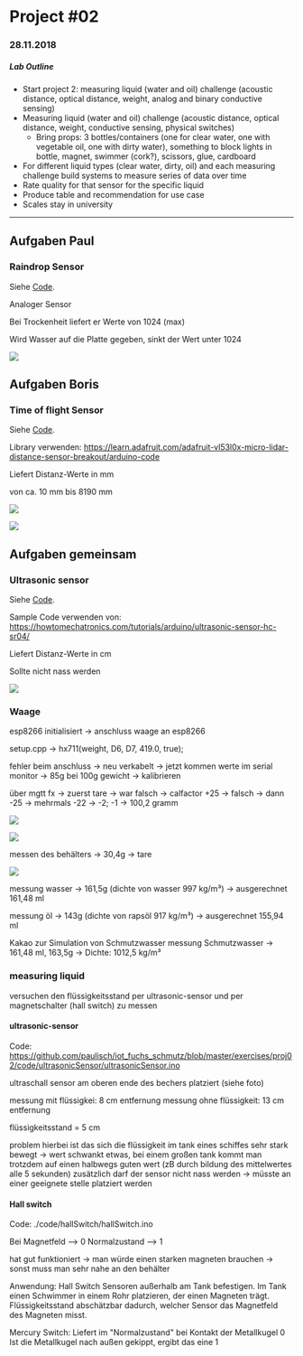 # Project #02
### 28.11.2018

##### Lab Outline

* Start project 2: measuring liquid (water and oil) challenge (acoustic distance, optical distance, weight, analog and binary conductive sensing)
* Measuring liquid (water and oil) challenge (acoustic distance, optical distance, weight, conductive sensing, physical switches)
  * Bring props: 3 bottles/containers (one for clear water, one with vegetable oil, one with dirty water), something to block lights in bottle, magnet, swimmer (cork?), scissors, glue, cardboard
* For different liquid types (clear water, dirty, oil) and each measuring challenge build systems to measure series of data over time
* Rate quality for that sensor for the specific liquid
* Produce table and recommendation for use case
* Scales stay in university

---

## Aufgaben Paul

### Raindrop Sensor

Siehe [Code](./code/raindropsensor/raindropsensor.ino).

Analoger Sensor

Bei Trockenheit liefert er Werte von 1024 (max)

Wird Wasser auf die Platte gegeben, sinkt der Wert unter 1024

![](./img/raindrop_sensor.jpg)



## Aufgaben Boris

### Time of flight Sensor

Siehe [Code](./code/TimeOfFlight/TimeOfFlight.ino).

Library verwenden: https://learn.adafruit.com/adafruit-vl53l0x-micro-lidar-distance-sensor-breakout/arduino-code

Liefert Distanz-Werte in mm

von ca. 10 mm bis 8190 mm

![](./img/VL53L0X-arduino.png)

![](./img/time_of_flight.jpg)



## Aufgaben gemeinsam

### Ultrasonic sensor

Siehe [Code](./code/ultrasonicSensor/ultrasonicSensor.ino).

Sample Code verwenden von: https://howtomechatronics.com/tutorials/arduino/ultrasonic-sensor-hc-sr04/

Liefert Distanz-Werte in cm

Sollte nicht nass werden

![](./img/ultrasonic_sensor.jpg)


### Waage

esp8266 initialisiert -> anschluss waage an esp8266 

setup.cpp -> hx711(weight, D6, D7, 419.0, true);

fehler beim anschluss -> neu verkabelt -> jetzt kommen werte im serial monitor -> 85g bei 100g gewicht -> kalibrieren 

über mgtt fx -> zuerst tare -> war falsch -> calfactor +25 -> falsch -> dann -25 -> mehrmals -22 -> -2; -1 -> 100,2 gramm

![](./img/calibrating.png)

![](./img/calibration2.png)

messen des behälters -> 30,4g -> tare

![](./img/tare_glass.png)

messung wasser -> 161,5g (dichte von wasser 997 kg/m³) -> ausgerechnet 161,48 ml

messung öl -> 143g (dichte von rapsöl 917 kg/m³) -> ausgerechnet 155,94 ml

Kakao zur Simulation von Schmutzwasser
messung Schmutzwasser -> 161,48 ml, 163,5g -> Dichte: 1012,5 kg/m³

### measuring liquid

versuchen den flüssigkeitsstand per ultrasonic-sensor und per magnetschalter (hall switch) zu messen

#### ultrasonic-sensor

Code: https://github.com/paulisch/iot_fuchs_schmutz/blob/master/exercises/proj02/code/ultrasonicSensor/ultrasonicSensor.ino

ultraschall sensor am oberen ende des bechers platziert (siehe foto)

messung mit flüssigkei: 8 cm entfernung
messung ohne flüssigkeit: 13 cm entfernung

flüssigkeitsstand = 5 cm 

problem hierbei ist das sich die flüssigkeit im tank eines schiffes sehr stark bewegt -> wert schwankt etwas, bei einem großen tank kommt man trotzdem auf einen halbwegs guten wert (zB durch bildung des mittelwertes alle 5 sekunden)
zusätzlich darf der sensor nicht nass werden -> müsste an einer geeignete stelle platziert werden

#### Hall switch

Code: ./code/hallSwitch/hallSwitch.ino

Bei Magnetfeld --> 0
Normalzustand --> 1

hat gut funktioniert -> man würde einen starken magneten brauchen -> sonst muss man sehr nahe an den behälter

Anwendung:
Hall Switch Sensoren außerhalb am Tank befestigen.
Im Tank einen Schwimmer in einem Rohr platzieren, der einen Magneten trägt.
Flüssigkeitsstand abschätzbar dadurch, welcher Sensor das Magnetfeld des Magneten misst.

Mercury Switch:
Liefert im "Normalzustand" bei Kontakt der Metallkugel 0
Ist die Metallkugel nach außen gekippt, ergibt das eine 1










